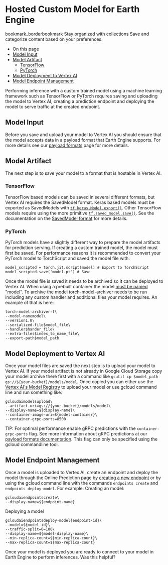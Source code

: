  
#  Hosted Custom Model for Earth Engine 
bookmark_borderbookmark Stay organized with collections  Save and categorize content based on your preferences.
  * On this page
  * [Model Input](https://developers.google.com/earth-engine/guides/ee-vertex-hosting-a-model#model_input)
  * [Model Artifact](https://developers.google.com/earth-engine/guides/ee-vertex-hosting-a-model#model_artifact)
    * [TensorFlow](https://developers.google.com/earth-engine/guides/ee-vertex-hosting-a-model#tensorflow)
    * [PyTorch](https://developers.google.com/earth-engine/guides/ee-vertex-hosting-a-model#pytorch)
  * [Model Deployment to Vertex AI](https://developers.google.com/earth-engine/guides/ee-vertex-hosting-a-model#model_deployment_to_vertex_ai)
  * [Model Endpoint Management](https://developers.google.com/earth-engine/guides/ee-vertex-hosting-a-model#model_endpoint_management)


Performing inference with a custom trained model using a machine learning framework such as TensorFlow or PyTorch requires saving and uploading the model to Vertex AI, creating a prediction endpoint and deploying the model to serve traffic at the created endpoint.
## Model Input
Before you save and upload your model to Vertex AI you should ensure that the model accepts data in a payload format that Earth Engine supports. For more details see our [payload formats](https://developers.google.com/earth-engine/guides/ee-vertex-payload-formats.md) page for more details.
## Model Artifact
The next step is to save your model to a format that is hostable in Vertex AI.
### TensorFlow
TensorFlow based models can be saved in several different formats, but Vertex AI requires the SavedModel format. Keras based models must be exported as SavedModels with [`tf.keras.Model.export()`](https://www.tensorflow.org/guide/keras/serialization_and_saving#simple_exporting_with_export). Other TensorFlow models require using the more primitive [`tf.saved_model.save()`](https://www.tensorflow.org/api_docs/python/tf/saved_model/save). See the documentation on the [SavedModel format](https://www.tensorflow.org/guide/saved_model) for more details.
### PyTorch
PyTorch models have a slightly different way to prepare the model artifacts for prediction serving. If creating a custom trained model, the model must first be saved. For performance reasons it is recommended to convert your PyTorch model to TorchScript and saved the model file with:
```
model_scripted = torch.jit.script(model) # Export to TorchScript
model_scripted.save('model.pt') # Save

```

Once the model file is saved it needs to be archived so it can be deployed to Vertex AI. When using a prebuilt container the model [must be named "model"](https://cloud.google.com/vertex-ai/docs/training/exporting-model-artifacts#pytorch). To archive the model torch-model-archiver needs to be run including any custom handler and additional files your model requires. An example of that is here:
```
torch-model-archiver-f\
--model-namemodel\
--version1.0\
--serialized-file$model_file\
--handler$hander_file\
--extra-files$index_to_name_file\
--export-path$model_path

```

## Model Deployment to Vertex AI
Once your model files are saved the next step is to upload your model to Vertex AI. If your model artifact is not already in Google Cloud Storage copy your model archive there first with a command like `gsutil cp $model_path gs://${your-bucket}/models/model`.
Once copied you can either use the [Vertex AI's Model Registry](https://console.cloud.google.com/vertex-ai/models) to upload your model or use gcloud command line and run something like:
```
gcloudaimodelsupload\
--artifact-uri=gs://{your-bucket}/models/model\
--display-name=${display-name}\
--container-image-uri=${model-container}\
--container-grpc-ports=8500

```

TIP: For optimal performance enable gRPC predictions with the `container-grpc-ports` flag. See more information about gRPC predictions at our [payload formats documentation](https://developers.google.com/earth-engine/guides/ee-vertex-payload-formats). This flag can only be specified using the gcloud commandline tool.
## Model Endpoint Management
Once a model is uploaded to Vertex AI, create an endpoint and deploy the model through the Online Prediction page by [creating a new endpoint](https://console.cloud.google.com/vertex-ai/online-prediction/endpoints) or by using the gcloud command line with the commands `endpoints create` and `endpoints deploy-model`. For example:
Creating an model:
```
gcloudaiendpointscreate\
--display-name=${endpoint-name}

```

Deploying a model
```
gcloudaiendpointsdeploy-model{endpoint-id}\
--model=${model-id}\
--traffic-split=0=100\
--display-name=${model-display-name}\
--min-replica-count=${min-replica-count}\
--max-replica-count=${max-replica-count}

```

Once your model is deployed you are ready to connect to your model in Earth Engine to perform inferences.
Was this helpful?
